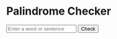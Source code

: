 <!DOCTYPE html>
<html lang="en">
<head>
    <meta charset="UTF-8">
    <title>Palindrome Checker</title>
    <link rel="stylesheet" href="style.css">
</head>
<body>
    <div class="container">
        <h1>Palindrome Checker</h1>
        <input type="text" id="inputText" placeholder="Enter a word or sentence" />
        <button onclick="checkPalindrome()">Check</button>
        <p id="result"></p>
    </div>
    <script src="script.js"></script>
</body>
</html>
